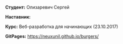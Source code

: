 **Студент:** Олизаревич Сергей

**Наставник:**

**Курс:** Веб-разработка для начинающих (23.10.2017)

**GitPages:** https://neuxunil.github.io/burgers/
